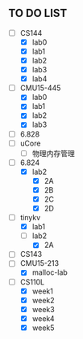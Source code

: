 ## TO DO LIST
- [ ] CS144
  - [x] lab0
  - [x] lab1
  - [x] lab2
  - [x] lab3
  - [x] lab4
- [ ] CMU15-445
  - [x] lab0
  - [x] lab1
  - [x] lab2
  - [x] lab3
- [ ] 6.828
- [ ] uCore
  - [ ] 物理内存管理
- [ ] 6.824
  - [x] lab2
    - [x] 2A
    - [x] 2B
    - [x] 2C
    - [x] 2D
- [ ] tinykv
  - [x] lab1
  - [ ] lab2
    - [x] 2A
- [ ] CS143
- [ ] CMU15-213
  - [x] malloc-lab
- [ ] CS110L
  - [x] week1
  - [x] week2 
  - [x] week3
  - [x] week4
  - [x] week5
